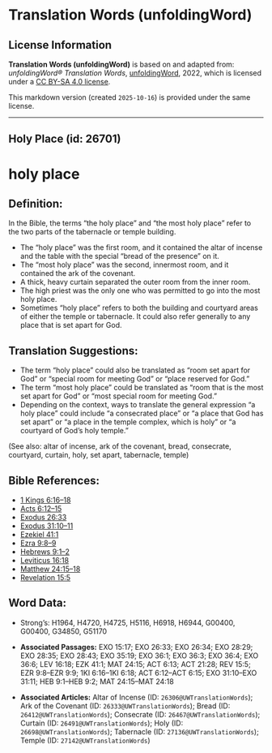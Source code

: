 # Translation Words (unfoldingWord)

## License Information

**Translation Words (unfoldingWord)** is based on and adapted from: _unfoldingWord® Translation Words_, [unfoldingWord](https://unfoldingword.org/utw), 2022, which is licensed under a [CC BY-SA 4.0 license](https://creativecommons.org/licenses/by-sa/4.0/legalcode.en).

This markdown version (created `2025-10-16`) is provided under the same license.



--------------------------------

## Holy Place (id: 26701)

holy place
==========

Definition:
-----------

In the Bible, the terms “the holy place” and “the most holy place” refer to the two parts of the tabernacle or temple building.

* The “holy place” was the first room, and it contained the altar of incense and the table with the special “bread of the presence” on it.
* The “most holy place” was the second, innermost room, and it contained the ark of the covenant.
* A thick, heavy curtain separated the outer room from the inner room.
* The high priest was the only one who was permitted to go into the most holy place.
* Sometimes “holy place” refers to both the building and courtyard areas of either the temple or tabernacle. It could also refer generally to any place that is set apart for God.

Translation Suggestions:
------------------------

* The term “holy place” could also be translated as “room set apart for God” or “special room for meeting God” or “place reserved for God.”
* The term “most holy place” could be translated as “room that is the most set apart for God” or “most special room for meeting God.”
* Depending on the context, ways to translate the general expression “a holy place” could include “a consecrated place” or “a place that God has set apart” or “a place in the temple complex, which is holy” or “a courtyard of God’s holy temple.”

(See also: altar of incense, ark of the covenant, bread, consecrate, courtyard, curtain, holy, set apart, tabernacle, temple)

Bible References:
-----------------

* [1 Kings 6:16–18](https://ref.ly/1Kgs6:16-1Kgs6:18)
* [Acts 6:12–15](https://ref.ly/Acts6:12-Acts6:15)
* [Exodus 26:33](https://ref.ly/Exod26:33)
* [Exodus 31:10–11](https://ref.ly/Exod31:10-Exod31:11)
* [Ezekiel 41:1](https://ref.ly/Ezek41:1)
* [Ezra 9:8–9](https://ref.ly/Ezra9:8-Ezra9:9)
* [Hebrews 9:1–2](https://ref.ly/Heb9:1-Heb9:2)
* [Leviticus 16:18](https://ref.ly/Lev16:18)
* [Matthew 24:15–18](https://ref.ly/Matt24:15-Matt24:18)
* [Revelation 15:5](https://ref.ly/Rev15:5)

Word Data:
----------

* Strong’s: H1964, H4720, H4725, H5116, H6918, H6944, G00400, G00400, G34850, G51170

* **Associated Passages:** EXO 15:17; EXO 26:33; EXO 26:34; EXO 28:29; EXO 28:35; EXO 28:43; EXO 35:19; EXO 36:1; EXO 36:3; EXO 36:4; EXO 36:6; LEV 16:18; EZK 41:1; MAT 24:15; ACT 6:13; ACT 21:28; REV 15:5; EZR 9:8–EZR 9:9; 1KI 6:16–1KI 6:18; ACT 6:12–ACT 6:15; EXO 31:10–EXO 31:11; HEB 9:1–HEB 9:2; MAT 24:15–MAT 24:18
* **Associated Articles:** Altar of Incense (ID: `26306@UWTranslationWords`); Ark of the Covenant (ID: `26333@UWTranslationWords`); Bread (ID: `26412@UWTranslationWords`); Consecrate (ID: `26467@UWTranslationWords`); Curtain (ID: `26491@UWTranslationWords`); Holy (ID: `26698@UWTranslationWords`); Tabernacle (ID: `27136@UWTranslationWords`); Temple (ID: `27142@UWTranslationWords`)


